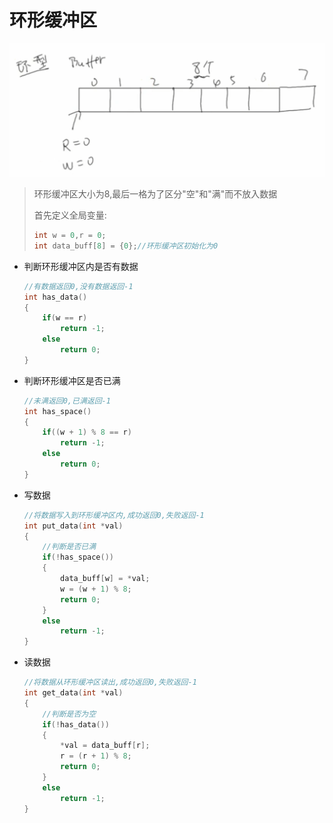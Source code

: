 # 环形缓冲区



<img src="assets/image-20230207213125308-16757774156121.png" alt="image-20230207213125308" style="zoom:67%;" />

>环形缓冲区大小为8,最后一格为了区分"空"和"满"而不放入数据
>
>首先定义全局变量:
>
>```c
>int w = 0,r = 0;
>int data_buff[8] = {0};//环形缓冲区初始化为0
>```



- 判断环形缓冲区内是否有数据

  ```c
  //有数据返回0,没有数据返回-1
  int has_data()
  {
      if(w == r)
          return -1;
      else
          return 0;
  }
  ```

- 判断环形缓冲区是否已满

  ```c
  //未满返回0,已满返回-1
  int has_space()
  {
      if((w + 1) % 8 == r)
          return -1;
      else
          return 0;    
  }
  ```





- 写数据

  ```c
  //将数据写入到环形缓冲区内,成功返回0,失败返回-1
  int put_data(int *val)
  {
      //判断是否已满
      if(!has_space())
      {
          data_buff[w] = *val;
          w = (w + 1) % 8;
          return 0;
      }
      else
          return -1;
  }
  ```

- 读数据

  ```c
  //将数据从环形缓冲区读出,成功返回0,失败返回-1
  int get_data(int *val)
  {
      //判断是否为空
      if(!has_data())
      {
          *val = data_buff[r];
          r = (r + 1) % 8;
          return 0;
      }
      else
          return -1;
  }
  ```

  